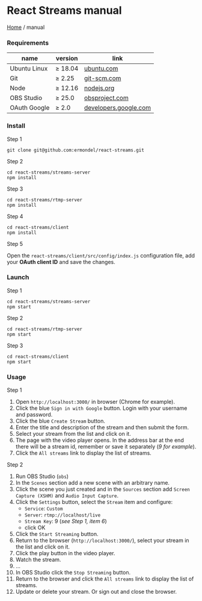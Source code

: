 # React Streams manual

[Home](https://github.com/ermondel/react-streams) / manual

### Requirements

| name         | version | link                                                                                                      |
| ------------ | ------- | --------------------------------------------------------------------------------------------------------- |
| Ubuntu Linux | ≥ 18.04 | [ubuntu.com](https://ubuntu.com/)                                                                         |
| Git          | ≥ 2.25  | [git-scm.com](https://git-scm.com/)                                                                       |
| Node         | ≥ 12.16 | [nodejs.org](https://nodejs.org/)                                                                         |
| OBS Studio   | ≥ 25.0  | [obsproject.com](https://obsproject.com/)                                                                 |
| OAuth Google | ≥ 2.0   | [developers.google.com](https://developers.google.com/identity/protocols/oauth2/javascript-implicit-flow) |

### Install

Step 1

```
git clone git@github.com:ermondel/react-streams.git
```

Step 2

```
cd react-streams/streams-server
npm install
```

Step 3

```
cd react-streams/rtmp-server
npm install
```

Step 4

```
cd react-streams/client
npm install
```

Step 5

Open the `react-streams/client/src/config/index.js` configuration file, add your **OAuth client ID** and save the changes.

### Launch

Step 1

```
cd react-streams/streams-server
npm start
```

Step 2

```
cd react-streams/rtmp-server
npm start
```

Step 3

```
cd react-streams/client
npm start
```

### Usage

Step 1

1. Open `http://localhost:3000/` in browser (Chrome for example).
2. Click the blue `Sign in with Google` button. Login with your username and password.
3. Click the blue `Create Stream` button.
4. Enter the title and description of the stream and then submit the form.
5. Select your stream from the list and click on it.
6. The page with the video player opens. In the address bar at the end there will be a stream id, remember or save it separately (_9 for example_).
7. Click the `All streams` link to display the list of streams.

Step 2

1. Run OBS Studio (`obs`)
2. In the `Scenes` section add a new scene with an arbitrary name.
3. Click the scene you just created and in the `Sources` section add `Screen Capture (XSHM)` and `Audio Input Capture`.
4. Click the `Settings` button, select the `Stream` item and configure:
   - `Service`: `Custom`
   - `Server`: `rtmp://localhost/live`
   - `Stream Key`: 9 (_see Step 1, item 6_)
   - click OK
5. Click the `Start Streaming` button.
6. Return to the browser (`http://localhost:3000/`), select your stream in the list and click on it.
7. Click the play button in the video player.
8. Watch the stream.
9. ...
10. In OBS Studio click the `Stop Streaming` button.
11. Return to the browser and click the `All streams` link to display the list of streams.
12. Update or delete your stream. Or sign out and close the browser.
